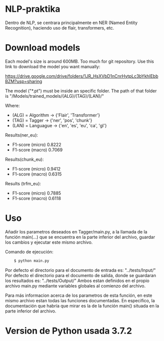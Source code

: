 # NLP-praktika
Dentro de NLP, se centrara principalmente en NER (Named Entity Recognition), haciendo uso de flair, transformers, etc.

# Download models
Each model's size is around 600MB. Too much for git repository. Use this link to download the model you want manually:

https://drive.google.com/drive/folders/1JR_HsXVbD1nCnrHytpLc3bYkhIEbbBZM?usp=sharing

The model ("*.pt") must be inside an specific folder. The path of that folder is  "/Models/trained_models/(ALG)/(TAG)/(LAN)/" 

Where:
- (ALG) = Algorithm -> {'Flair', 'Transformer'}
- (TAG) = Tagger -> {'ner', 'pos', 'chunk'}
- (LAN) = Languague -> {'en', 'es', 'eu', 'ca', 'gl'}

Results(ner_eu):
- F1-score (micro) 0.8222
- F1-score (macro) 0.7069

Results(chunk_eu):
- F1-score (micro) 0.9412
- F1-score (macro) 0.6315

Results (trfm_eu):
- F1-score (micro) 0.7885
- F1-score (macro) 0.6118

# Uso

Añadir los parametros deseados en Tagger/main.py, a la llamada de la función main(...) que se encuentra en la parte inferior del archivo, guardar los cambios y ejecutar este mismo archivo.

Comando de ejecución: 
```sh
	$ python main.py
```

Por defecto el directorio para el documento de entrada es: "../tests/Input/" 
Por defecto el directorio para el documento de salida, donde se guardaran los resultados es: "../tests/Output/" 
Ambos estan definidos en el propio archivo main.py mediante variables globales al comienzo del archivo.

Para más informacion acerca de los parametros de esta función, en este mismo archivo estan todas las funciones documentadas. En especifico, la documentación que habría que mirar es la de la función main() situada en la parte inferior del archivo.

# Version de Python usada 3.7.2
